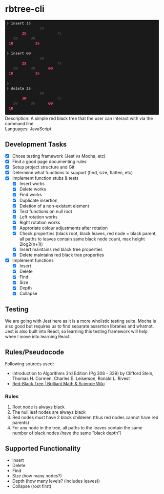 # rbtree-cli
![Application Demo](demo.png)  
Description: A simple red black tree that the user can interact with via the command line  
Languages: JavaScript

## Development Tasks

- [x]  Chose testing framework (Jest vs Mocha, etc)
- [x]  Find a good page documenting rules
- [x]  Setup project structure and Git
- [x]  Determine what functions to support (find, size, flatten, etc)
- [x]  Implement function stubs & tests
    - [x] Insert works
    - [x] Delete works
    - [x] Find works
    - [x] Duplicate insertion
    - [x] Deletion of a non-existant element
    - [x] Test functions on null root
    - [x] Left rotation works
    - [x] Right rotation works
    - [x] Approriate colour adjustments after rotation
    - [x] Check properties (black root, black leaves, red node = black parent, all paths to leaves contain same black node count, max height 2log2(n+1))
    - [x] Insert maintains red black tree properties 
    - [x] Delete maintains red black tree properties
- [x]  Implement functions
    - [x] Insert
    - [x] Delete
    - [x] Find
    - [x] Size
    - [x] Depth    
    - [x] Collapse

## Testing

We are going with Jest here as it is a more wholistic testing suite. Mocha is also good but requires us to find separate assertion libraries and whatnot. Jest is also built into React, so learning this testing framework will help when I move into learning React. 

## Rules/Pseudocode
Following sources used:
- Introduction to Algorithms 3rd Edition (Pg 308 - 339) by Clifford Stein, Thomas H. Cormen, Charles E. Leiserson, Ronald L. Rivest
- [Red-Black Tree | Brilliant Math & Science Wiki](https://brilliant.org/wiki/red-black-tree/)

### Rules
1. Root node is always black
2. The null leaf nodes are always black
3. Red nodes must have 2 black childeren (thus red nodes cannot have red parents)
4. For any node in the tree, all paths to the leaves contain the same number of black nodes (have the same "black depth")


## Supported Functionality
- Insert
- Delete
- Find
- Size (how many nodes?)
- Depth (how many levels? (includes leaves))
- Collapse (root first)